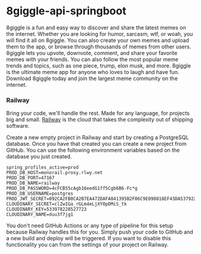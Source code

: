 # 8giggle-api-springboot
8giggle is a fun and easy way to discover and share the latest memes on the internet. Whether you are looking for humor, sarcasm, wtf, or woah, you will find it all on 8giggle. You can also create your own memes and upload them to the app, or browse through thousands of memes from other users. 8giggle lets you upvote, downvote, comment, and share your favorite memes with your friends. You can also follow the most popular meme trends and topics, such as one piece, trump, elon musk, and more. 8giggle is the ultimate meme app for anyone who loves to laugh and have fun. Download 8giggle today and join the largest meme community on the internet.

### Railway

Bring your code, we'll handle the rest. Made for any language, for projects big and small. [Railway](https://railway.app/)
is the cloud that takes the complexity out of shipping software.

Create a new empty project in Railway and start by creating a PostgreSQL database. Once you have that created you can create
a new project from GitHub. You can use the following environment variables based on the database you just created.

```properties
spring_profiles_active=prod
PROD_DB_HOST=monorail.proxy.rlwy.net
PROD_DB_PORT=47167
PROD_DB_NAME=railway
PROD_DB_PASSWORD=4cFCB55cAgb16eedG1ff5Cgb6B6-Fc*g
PROD_DB_USERNAME=postgres
PROD_JWT_SECRET=092CA2FB0CA2B7EA472DAFA041395B2F06C9E090818EF43DA537922236BB960A
CLOUDINARY_SECRET=clZwIGa_rGLm4eLjXY0pDMiS_tk
CLOUDINARY_KEY=533978228527723
CLOUDINARY_NAME=duu3f7jg1
```

You don't need GitHub Actions or any type of pipeline for this setup because Railway handles this for you. Simply push your code to GitHub
and a new build and deploy will be triggered. If you want to disable this functionality you can from the settings of your project
on Railway. 
